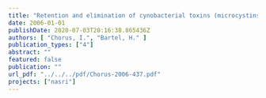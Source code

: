 ```yaml
---
title: "Retention and elimination of cynobacterial toxins (microcystins) through artificial recharge and bank filtration"
date: 2006-01-01
publishDate: 2020-07-03T20:16:38.865436Z
authors: [ "Chorus, I.", "Bartel, H." ]
publication_types: ["4"]
abstract: ""
featured: false
publication: ""
url_pdf: "../../../pdf/Chorus-2006-437.pdf"
projects: ["nasri"]
---
```


